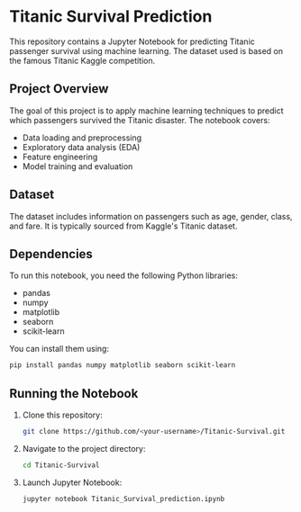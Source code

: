 # Titanic Survival Prediction

This repository contains a Jupyter Notebook for predicting Titanic passenger survival using machine learning. The dataset used is based on the famous Titanic Kaggle competition.

## Project Overview
The goal of this project is to apply machine learning techniques to predict which passengers survived the Titanic disaster. The notebook covers:
- Data loading and preprocessing
- Exploratory data analysis (EDA)
- Feature engineering
- Model training and evaluation

## Dataset
The dataset includes information on passengers such as age, gender, class, and fare. It is typically sourced from Kaggle's Titanic dataset.

## Dependencies
To run this notebook, you need the following Python libraries:
- pandas
- numpy
- matplotlib
- seaborn
- scikit-learn

You can install them using:
```bash
pip install pandas numpy matplotlib seaborn scikit-learn
```

## Running the Notebook
1. Clone this repository:
   ```bash
   git clone https://github.com/<your-username>/Titanic-Survival.git
   ```
2. Navigate to the project directory:
   ```bash
   cd Titanic-Survival
   ```
3. Launch Jupyter Notebook:
   ```bash
   jupyter notebook Titanic_Survival_prediction.ipynb
   ```

